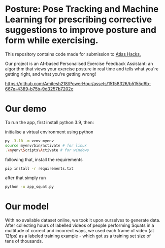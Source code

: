 # Posture: Pose Tracking and Machine Learning for prescribing corrective suggestions to improve posture and form while exercising.

This repository contains code made for submission to [Atlas Hacks.](https://devpost.com/software/posture-w5670m)

Our project is an AI-based Personalised Exercise Feedback Assistant: an algorithm that views your exercise posture in real time and tells what you're getting right, and what you're getting wrong! 


https://github.com/Amitesh218/PowerHour/assets/15158326/b5155d6b-667e-4389-b75b-9d3257b7202c

# Our demo

To run the app, first install python 3.9, then:

initialise a virtual environment using python 
```zsh
py -3.10 -m venv myenv
source myenv/bin/activate # for linux
.\myenv\Scripts\Activate # for windows
```
following that, install the requirements
```zsh
pip install -r requirements.txt
```
after that simply run
```zsh
python -u app_squat.py
```

# Our model

With no available dataset online, we took it upon ourselves to generate data. After collecting hours of labelled videos of people performing Squats in a multitude of correct and incorrect ways, we used each frame of video (at 12fps) as a labeled training example - which got us a training set size of tens of thousands. 
